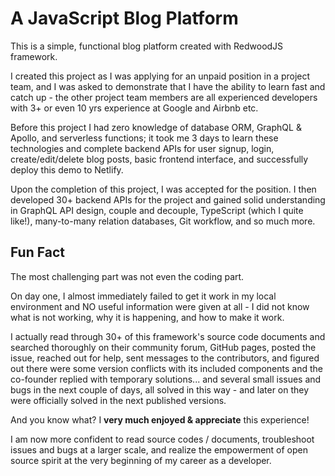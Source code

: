 # A JavaScript Blog Platform

This is a simple, functional blog platform created with RedwoodJS framework.

I created this project as I was applying for an unpaid position in a project team, and I was asked to demonstrate that I have the ability to learn fast and catch up - the other project team members are all experienced developers with 3+ or even 10 yrs experience at Google and Airbnb etc.

Before this project I had zero knowledge of database ORM, GraphQL & Apollo, and serverless functions; it took me 3 days to learn these technologies and complete backend APIs for user signup, login, create/edit/delete blog posts, basic frontend interface, and successfully deploy this demo to Netlify.

Upon the completion of this project, I was accepted for the position. I then developed 30+ backend APIs for the project and gained solid understanding in GraphQL API design, couple and decouple, TypeScript (which I quite like!), many-to-many relation databases, Git workflow, and so much more.

## Fun Fact ##
The most challenging part was not even the coding part.

On day one, I almost immediately failed to get it work in my local environment and NO useful information were given at all - I did not know what is not working, why it is happening, and how to make it work.

I actually read through 30+ of this framework's source code documents and searched thoroughly on their community forum, GitHub pages, posted the issue, reached out for help, sent messages to the contributors, and figured out there were some version conflicts with its included components and the co-founder replied with temporary solutions... and several small issues and bugs in the next couple of days, all solved in this way - and later on they were officially solved in the next published versions. 

And you know what? I **very much enjoyed & appreciate** this experience! 

I am now more confident to read source codes / documents, troubleshoot issues and bugs at a larger scale, and realize the empowerment of open source spirit at the very beginning of my career as a developer.
